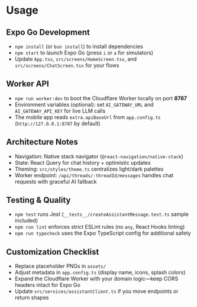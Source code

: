 # Usage

## Expo Go Development
- `npm install` (or `bun install`) to install dependencies
- `npm start` to launch Expo Go (press `i` or `a` for simulators)
- Update `App.tsx`, `src/screens/HomeScreen.tsx`, and `src/screens/ChatScreen.tsx` for your flows

## Worker API
- `npm run worker:dev` to boot the Cloudflare Worker locally on port **8787**
- Environment variables (optional): set `AI_GATEWAY_URL` and `AI_GATEWAY_API_KEY` for live LLM calls
- The mobile app reads `extra.apiBaseUrl` from `app.config.ts` (`http://127.0.0.1:8787` by default)

## Architecture Notes
- Navigation: Native stack navigator (`@react-navigation/native-stack`)
- State: React Query for chat history + optimistic updates
- Theming: `src/styles/theme.ts` centralizes light/dark palettes
- Worker endpoint: `/api/threads/:threadId/messages` handles chat requests with graceful AI fallback

## Testing & Quality
- `npm test` runs Jest (`__tests__/createAssistantMessage.test.ts` sample included)
- `npm run lint` enforces strict ESLint rules (no `any`, React Hooks linting)
- `npm run typecheck` uses the Expo TypeScript config for additional safety

## Customization Checklist
- Replace placeholder PNGs in `assets/`
- Adjust metadata in `app.config.ts` (display name, icons, splash colors)
- Expand the Cloudflare Worker with your domain logic—keep CORS headers intact for Expo Go
- Update `src/services/assistantClient.ts` if you move endpoints or return shapes
